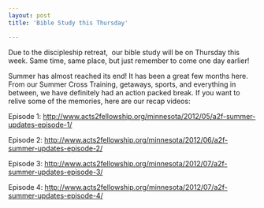 ```yaml
---
layout: post
title: 'Bible Study this Thursday'

---
```


Due to the discipleship retreat,  our bible study will be on Thursday this week. Same time, same place, but just remember to come one day earlier!

Summer has almost reached its end! It has been a great few months here. From our Summer Cross Training, getaways, sports, and everything in between, we have definitely had an action packed break. If you want to relive some of the memories, here are our recap videos:

Episode 1: http://www.acts2fellowship.org/minnesota/2012/05/a2f-summer-updates-episode-1/

Episode 2: http://www.acts2fellowship.org/minnesota/2012/06/a2f-summer-updates-episode-2/

Episode 3: http://www.acts2fellowship.org/minnesota/2012/07/a2f-summer-updates-episode-3/

Episode 4: http://www.acts2fellowship.org/minnesota/2012/07/a2f-summer-updates-episode-4/
